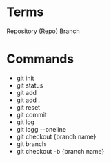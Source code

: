 # Terms

Repository (Repo)
Branch

# Commands
- git init 
- git status
- git add
- git add .
- git reset
- git commit
- git log
- git logg --oneline
- git checkout {branch name}
- git branch
- git checkout -b {branch name}